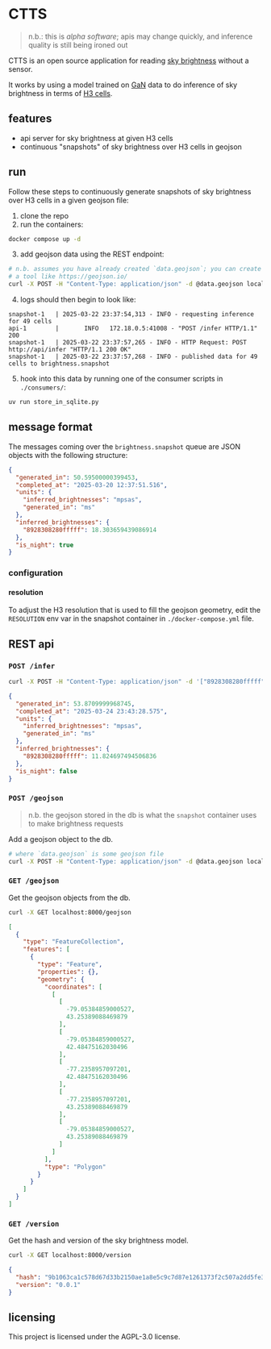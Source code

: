 # CTTS

> n.b.: this is _alpha software_; apis may change quickly, and inference quality is still being ironed out

CTTS is an open source application for reading [sky brightness](https://en.wikipedia.org/wiki/Sky_brightness) without a sensor.

It works by using a model trained on [GaN](https://globeatnight.org/maps-data/) data to do inference of sky brightness in terms of [H3 cells](https://h3geo.org).

## features

- api server for sky brightness at given H3 cells
- continuous "snapshots" of sky brightness over H3 cells in geojson

## run

Follow these steps to continuously generate snapshots of sky brightness over
H3 cells in a given geojson file:

1. clone the repo
2. run the containers:

```sh
docker compose up -d
```

3. add geojson data using the REST endpoint:

```sh
# n.b. assumes you have already created `data.geojson`; you can create one with
# a tool like https://geojson.io/
curl -X POST -H "Content-Type: application/json" -d @data.geojson localhost:8000/geojson
```

4. logs should then begin to look like:

```log
snapshot-1   | 2025-03-22 23:37:54,313 - INFO - requesting inference for 49 cells
api-1        |       INFO   172.18.0.5:41008 - "POST /infer HTTP/1.1" 200
snapshot-1   | 2025-03-22 23:37:57,265 - INFO - HTTP Request: POST http://api/infer "HTTP/1.1 200 OK"
snapshot-1   | 2025-03-22 23:37:57,268 - INFO - published data for 49 cells to brightness.snapshot
```

5. hook into this data by running one of the consumer scripts in `./consumers/`:

```sh
uv run store_in_sqlite.py
```

## message format

The messages coming over the `brightness.snapshot` queue are JSON objects with the following structure:

```json
{
  "generated_in": 50.59500000399453,
  "completed_at": "2025-03-20 12:37:51.516",
  "units": {
    "inferred_brightnesses": "mpsas",
    "generated_in": "ms"
  },
  "inferred_brightnesses": {
    "8928308280fffff": 18.303659439086914
  },
  "is_night": true
}
```

### configuration

#### resolution

To adjust the H3 resolution that is used to fill the geojson geometry, edit the `RESOLUTION` env var in
the snapshot container in `./docker-compose.yml` file.

## REST api

### `POST /infer`

```sh
curl -X POST -H "Content-Type: application/json" -d '["8928308280fffff"]' localhost:8000/infer
```

```json
{
  "generated_in": 53.8709999968745,
  "completed_at": "2025-03-24 23:43:28.575",
  "units": {
    "inferred_brightnesses": "mpsas",
    "generated_in": "ms"
  },
  "inferred_brightnesses": {
    "8928308280fffff": 11.824697494506836
  },
  "is_night": false
}
```

### `POST /geojson`

> n.b. the geojson stored in the db is what the `snapshot` container uses to
> make brightness requests

Add a geojson object to the db.

```sh
# where `data.geojson` is some geojson file
curl -X POST -H "Content-Type: application/json" -d @data.geojson localhost:8000/geojson
```

### `GET /geojson`

Get the geojson objects from the db.

```sh
curl -X GET localhost:8000/geojson
```

```json
[
  {
    "type": "FeatureCollection",
    "features": [
      {
        "type": "Feature",
        "properties": {},
        "geometry": {
          "coordinates": [
            [
              [
                -79.05384859000527,
                43.25389088469879
              ],
              [
                -79.05384859000527,
                42.48475162030496
              ],
              [
                -77.2358957097201,
                42.48475162030496
              ],
              [
                -77.2358957097201,
                43.25389088469879
              ],
              [
                -79.05384859000527,
                43.25389088469879
              ]
            ]
          ],
          "type": "Polygon"
        }
      }
    ]
  }
]
```
### `GET /version`

Get the hash and version of the sky brightness model.

```sh
curl -X GET localhost:8000/version
```

```json
{
  "hash": "9b1063ca1c578d67d33b2150ae1a8e5c9c7d87e1261373f2c507a2dd5fe37bf4",
  "version": "0.0.1"
}

```

## licensing

This project is licensed under the AGPL-3.0 license.
